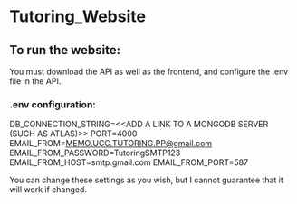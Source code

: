 # Tutoring_Website

## To run the website:
You must download the API as well as the frontend, and configure the .env file in the API.

### .env configuration:
DB_CONNECTION_STRING=<<ADD A LINK TO A MONGODB SERVER (SUCH AS ATLAS)>>
PORT=4000
EMAIL_FROM=MEMO.UCC.TUTORING.PP@gmail.com
EMAIL_FROM_PASSWORD=TutoringSMTP123
EMAIL_FROM_HOST=smtp.gmail.com
EMAIL_FROM_PORT=587

You can change these settings as you wish, but I cannot guarantee that it will work if changed.
